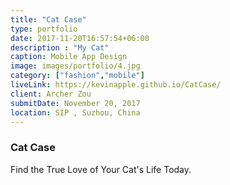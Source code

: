 ```yaml
---
title: "Cat Case"
type: portfolio
date: 2017-11-20T16:57:54+06:00
description : "My Cat"
caption: Mobile App Design
image: images/portfolio/4.jpg
category: ["fashion","mobile"]
liveLink: https://kevinapple.github.io/CatCase/
client: Archer Zou
submitDate: November 20, 2017
location: SIP , Suzhou, China
---
```

### Cat Case

Find the True Love of Your Cat's Life Today.
